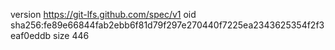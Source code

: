 version https://git-lfs.github.com/spec/v1
oid sha256:fe89e66844fab2ebb6f81d79f297e270440f7225ea2343625354f2f3eaf0eddb
size 446
